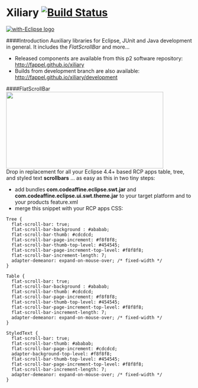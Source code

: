 Xiliary   [![Build Status](https://travis-ci.org/fappel/xiliary.svg?branch=master)](https://travis-ci.org/fappel/xiliary)
=======

<a href="http://with-eclipse.github.io/" target="_blank">
<img alt="with-Eclipse logo" src="http://with-eclipse.github.io/with-eclipse-0.jpg" />
</a>

####Introduction
Auxiliary libraries for Eclipse, JUnit and Java development in general.
It includes the *FlatScrollBar* and more...

 * Released components are available from this p2 software repository: http://fappel.github.io/xiliary
 * Builds from development branch are also available: http://fappel.github.io/xiliary/development


####FlatScrollBar
<img src="http://www.codeaffine.com/wp-content/uploads/2015/01/style-scrollbar.png" width="425" height="207"/>
<br/>
Drop in replacement for all your Eclipse 4.4+ based RCP apps table, tree, and styled text **scrollbars** ...
as easy as this in two tiny steps:
 * add bundles **com.codeaffine.eclipse.swt.jar** and **com.codeaffine.eclipse.ui.swt.theme.jar** to your target platform and to your products feature.xml
 * merge this snippet with your RCP apps CSS:
```
Tree {
  flat-scroll-bar: true;
  flat-scroll-bar-background : #ababab;
  flat-scroll-bar-thumb: #cdcdcd;
  flat-scroll-bar-page-increment: #f8f8f8;
  flat-scroll-bar-thumb-top-level: #454545;
  flat-scroll-bar-page-increment-top-level: #f8f8f8;
  flat-scroll-bar-increment-length: 7;
  adapter-demeanor: expand-on-mouse-over; /* fixed-width */
}

Table {
  flat-scroll-bar: true;
  flat-scroll-bar-background : #ababab;
  flat-scroll-bar-thumb: #cdcdcd;
  flat-scroll-bar-page-increment: #f8f8f8;
  flat-scroll-bar-thumb-top-level: #454545;
  flat-scroll-bar-page-increment-top-level: #f8f8f8;
  flat-scroll-bar-increment-length: 7;
  adapter-demeanor: expand-on-mouse-over; /* fixed-width */
}

StyledText {
  flat-scroll-bar: true;
  flat-scroll-bar-thumb: #ababab;
  flat-scroll-bar-page-increment: #cdcdcd;
  adapter-background-top-level: #f8f8f8;
  flat-scroll-bar-thumb-top-level: #454545;
  flat-scroll-bar-page-increment-top-level: #f8f8f8;
  flat-scroll-bar-increment-length: 7;
  adapter-demeanor: expand-on-mouse-over; /* fixed-width */
}
```
